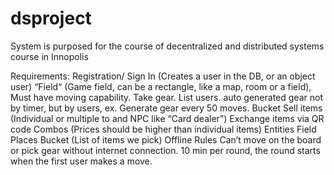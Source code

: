 # dsproject
System is purposed for the course of decentralized and distributed systems course in Innopolis

Requirements:
Registration/ Sign In  (Creates a user in the DB, or an object user)
“Field“ (Game field, can be a rectangle, like a map, room or a field),
Must have moving capability. 
Take gear.
List users. 
auto generated gear not by timer, but by users, ex. Generate gear every 50 moves.
Bucket
Sell items (Individual or multiple to and NPC like “Card dealer”)
Exchange items via QR code
Combos (Prices should be higher than individual items)
Entities 
Field
Places
Bucket (List of items we pick)
Offline Rules
Can’t move on the board or pick gear without internet connection.
10 min per round, the round starts when the first user makes a move.
